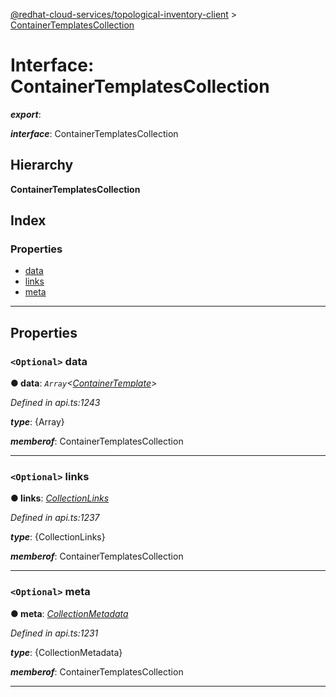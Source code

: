 [@redhat-cloud-services/topological-inventory-client](../README.md) > [ContainerTemplatesCollection](../interfaces/containertemplatescollection.md)

# Interface: ContainerTemplatesCollection

*__export__*: 

*__interface__*: ContainerTemplatesCollection

## Hierarchy

**ContainerTemplatesCollection**

## Index

### Properties

* [data](containertemplatescollection.md#data)
* [links](containertemplatescollection.md#links)
* [meta](containertemplatescollection.md#meta)

---

## Properties

<a id="data"></a>

### `<Optional>` data

**● data**: *`Array`<[ContainerTemplate](containertemplate.md)>*

*Defined in api.ts:1243*

*__type__*: {Array}

*__memberof__*: ContainerTemplatesCollection

___
<a id="links"></a>

### `<Optional>` links

**● links**: *[CollectionLinks](collectionlinks.md)*

*Defined in api.ts:1237*

*__type__*: {CollectionLinks}

*__memberof__*: ContainerTemplatesCollection

___
<a id="meta"></a>

### `<Optional>` meta

**● meta**: *[CollectionMetadata](collectionmetadata.md)*

*Defined in api.ts:1231*

*__type__*: {CollectionMetadata}

*__memberof__*: ContainerTemplatesCollection

___


